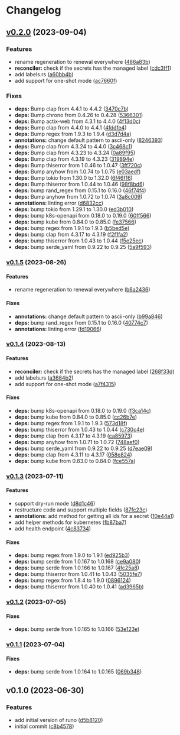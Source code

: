 # Changelog

## [v0.2.0](https://github.com/aljoshare/runo/compare/v0.1.5...v0.2.0) (2023-09-04)

### Features

* rename regeneration to renewal everywhere
([486a83b](https://github.com/aljoshare/runo/commit/486a83b8da18ef68b8982d5c10bb6a10290ce3fa))
* **reconciler:** check if the secrets has the managed label
([cdc3ff1](https://github.com/aljoshare/runo/commit/cdc3ff11a5b24ab66a166e2c524ad2f6660da28d))
* add labels.rs
([a60bb4b](https://github.com/aljoshare/runo/commit/a60bb4bb4790a1dff8062719b2ee542358e0cbb1))
* add support for one-shot mode
([ac7660f](https://github.com/aljoshare/runo/commit/ac7660fd41f54f5bd5ada47e5374567036fab60f))

### Fixes

* **deps:** Bump clap from 4.4.1 to 4.4.2
([3470c7b](https://github.com/aljoshare/runo/commit/3470c7b44bb428eea3d6ed09906eef97314ba694))
* **deps:** Bump chrono from 0.4.26 to 0.4.28
([5366301](https://github.com/aljoshare/runo/commit/5366301f70112fdbd12bf096e7638298be995473))
* **deps:** Bump actix-web from 4.3.1 to 4.4.0
([4f13d0c](https://github.com/aljoshare/runo/commit/4f13d0c1081586c4071129318c6e3dbca256df3a))
* **deps:** Bump clap from 4.4.0 to 4.4.1
([4fddfe4](https://github.com/aljoshare/runo/commit/4fddfe4710b797aab06231bcbbefbbffc8bd86f3))
* **deps:** Bump regex from 1.9.3 to 1.9.4
([d3d7d4a](https://github.com/aljoshare/runo/commit/d3d7d4afa4e9dce501833d3659b49b86033ce5a6))
* **annotations:** change default pattern to ascii-only
([8246393](https://github.com/aljoshare/runo/commit/8246393ed359a19e3c4ae99943323c6097589ae4))
* **deps:** Bump clap from 4.3.24 to 4.4.0
([3c468c1](https://github.com/aljoshare/runo/commit/3c468c12a00a27720820147fd5b7dbbf47c2db86))
* **deps:** Bump clap from 4.3.23 to 4.3.24
([0a89f95](https://github.com/aljoshare/runo/commit/0a89f95807b29b9f83c8dae18fa1f0f126499c5a))
* **deps:** Bump clap from 4.3.19 to 4.3.23
([319894e](https://github.com/aljoshare/runo/commit/319894e6aa4c6460725980ffb361a09fd035c93b))
* **deps:** Bump thiserror from 1.0.46 to 1.0.47
([3ff720c](https://github.com/aljoshare/runo/commit/3ff720cc1b8d299b93b4a34594ef130a161c61b2))
* **deps:** Bump anyhow from 1.0.74 to 1.0.75
([e03aedf](https://github.com/aljoshare/runo/commit/e03aedfc38ac9f090e05b2cc3e99903637919a05))
* **deps:** Bump tokio from 1.30.0 to 1.32.0
([6f46f16](https://github.com/aljoshare/runo/commit/6f46f16b5a225247ab1c14fce3d054c5d008772f))
* **deps:** Bump thiserror from 1.0.44 to 1.0.46
([98f8bd6](https://github.com/aljoshare/runo/commit/98f8bd6387971638c9e3cf5a866bd019014cce98))
* **deps:** bump rand_regex from 0.15.1 to 0.16.0
([46f74f4](https://github.com/aljoshare/runo/commit/46f74f418c0de0c7a0d61c9ed4d1f0da673a81ee))
* **deps:** Bump anyhow from 1.0.72 to 1.0.74
([3a8c009](https://github.com/aljoshare/runo/commit/3a8c00958795538d261fd67e1c58dd41e9dd88e4))
* **annotations:** linting error
([d6832cc](https://github.com/aljoshare/runo/commit/d6832cc80e04403b7f2a855d4fba45d8d5a231bf))
* **deps:** bump tokio from 1.29.1 to 1.30.0
([ed3b010](https://github.com/aljoshare/runo/commit/ed3b0108e90b09e34445b2a9f68570e68ca4b674))
* **deps:** bump k8s-openapi from 0.18.0 to 0.19.0
([60ff566](https://github.com/aljoshare/runo/commit/60ff566fec3edddd42ec41380c10f6e0f2e48a86))
* **deps:** bump kube from 0.84.0 to 0.85.0
([fe37566](https://github.com/aljoshare/runo/commit/fe3756600b2bd08a27a0e9da5bfb3ae43c005c6b))
* **deps:** bump regex from 1.9.1 to 1.9.3
([b5bed5e](https://github.com/aljoshare/runo/commit/b5bed5e9ef4235b7980df620051fe61f9f0d8c9a))
* **deps:** bump clap from 4.3.17 to 4.3.19
([f2f1fa2](https://github.com/aljoshare/runo/commit/f2f1fa2459d1435e88252be5a5cd689b32544e25))
* **deps:** bump thiserror from 1.0.43 to 1.0.44
([f5e25ec](https://github.com/aljoshare/runo/commit/f5e25ec3ebe04a4b0eb8fef852e92346a843452e))
* **deps:** bump serde_yaml from 0.9.22 to 0.9.25
([5a9f593](https://github.com/aljoshare/runo/commit/5a9f59307b5bd01ad039afbe4e6f9b11beae4836))

### [v0.1.5](https://github.com/aljoshare/runo/compare/v0.1.4...v0.1.5) (2023-08-26)

#### Features

* rename regeneration to renewal everywhere
([b6a2436](https://github.com/aljoshare/runo/commit/b6a2436a72c4a63456e94fb3b66c7864815573e1))

#### Fixes

* **annotations:** change default pattern to ascii-only
([b99a846](https://github.com/aljoshare/runo/commit/b99a8460dc13d5a4895b6864161af63ed3e28c15))
* **deps:** bump rand_regex from 0.15.1 to 0.16.0
([40774c7](https://github.com/aljoshare/runo/commit/40774c7e0c03806306de866c2d5e2f8fcd157855))
* **annotations:** linting error
([fd19066](https://github.com/aljoshare/runo/commit/fd19066b76c81192f9a4ee28950ea679df20545a))

### [v0.1.4](https://github.com/aljoshare/runo/compare/v0.1.3...v0.1.4) (2023-08-13)

#### Features

* **reconciler:** check if the secrets has the managed label
([268f33d](https://github.com/aljoshare/runo/commit/268f33d0e57e413b1179268c6ac20dc4a9c57bf1))
* add labels.rs
([a3684b2](https://github.com/aljoshare/runo/commit/a3684b25ffb932625701b0bc413832a406f1cb5d))
* add support for one-shot mode
([a7f4315](https://github.com/aljoshare/runo/commit/a7f43156c589ee57e09a01cc683eaa59ae5182fe))

#### Fixes

* **deps:** bump k8s-openapi from 0.18.0 to 0.19.0
([f3ca14c](https://github.com/aljoshare/runo/commit/f3ca14c33ea73b674242b11252dcd6eef16edf66))
* **deps:** bump kube from 0.84.0 to 0.85.0
([cc26b7e](https://github.com/aljoshare/runo/commit/cc26b7e9a375297c08497f6f4499fb1000719695))
* **deps:** bump regex from 1.9.1 to 1.9.3
([573d18f](https://github.com/aljoshare/runo/commit/573d18fe0619efa3b18cb4fdc7ab1c393e609185))
* **deps:** bump thiserror from 1.0.43 to 1.0.44
([c730c4e](https://github.com/aljoshare/runo/commit/c730c4eb3f483b24eb8cf1114d6649c6b50e2606))
* **deps:** bump clap from 4.3.17 to 4.3.19
([ca85973](https://github.com/aljoshare/runo/commit/ca8597342dc9ba2456f052496ffd1f10d78eefa5))
* **deps:** bump anyhow from 1.0.71 to 1.0.72
([748aef0](https://github.com/aljoshare/runo/commit/748aef08b65a19c1822f6492940db1135e1428d3))
* **deps:** bump serde_yaml from 0.9.22 to 0.9.25
([d7eae09](https://github.com/aljoshare/runo/commit/d7eae09568361d4d60f990033ff115436f5b7653))
* **deps:** bump clap from 4.3.11 to 4.3.17
([058e824](https://github.com/aljoshare/runo/commit/058e8244559c85e1d16ca9a50fbb4950aa55f6f2))
* **deps:** bump kube from 0.83.0 to 0.84.0
([fce557a](https://github.com/aljoshare/runo/commit/fce557ae8540568ece99e87962359be9f474726c))

### [v0.1.3](https://github.com/aljoshare/runo/compare/v0.1.2...v0.1.3) (2023-07-11)

#### Features

* support dry-run mode
([d8d1c46](https://github.com/aljoshare/runo/commit/d8d1c46929f943da60deb5f5c08be79011cb3fd9))
* restructure code and support multiple fields
([87fc23c](https://github.com/aljoshare/runo/commit/87fc23cc3c5d98fc632aebe500ea6bee1907c722))
* **annotations:** add method for getting all ids for a secret
([10e44a1](https://github.com/aljoshare/runo/commit/10e44a1d97cbe6f60a3f4702eb27ed101a527ed4))
* add helper methods for kubernetes
([fb87ba7](https://github.com/aljoshare/runo/commit/fb87ba737cb64aecf0089d0e30e33ebee15a67d1))
* add health endpoint
([4c83734](https://github.com/aljoshare/runo/commit/4c83734c472af16a8ed461c92ed6d4f429ce1895))

#### Fixes

* **deps:** bump regex from 1.9.0 to 1.9.1
([ed925b3](https://github.com/aljoshare/runo/commit/ed925b3c502d503de011537124018b42cc578997))
* **deps:** bump serde from 1.0.167 to 1.0.168
([ce9a080](https://github.com/aljoshare/runo/commit/ce9a080c8290ade858bf4052d9987be9425f2e1f))
* **deps:** bump serde from 1.0.166 to 1.0.167
([4fc25a8](https://github.com/aljoshare/runo/commit/4fc25a8421ecdd262c50cde030ac0ccd7d438f3d))
* **deps:** bump thiserror from 1.0.41 to 1.0.43
([5035fe7](https://github.com/aljoshare/runo/commit/5035fe78d079320b92b6a0cec446e36d6e082cd5))
* **deps:** bump regex from 1.8.4 to 1.9.0
([0896124](https://github.com/aljoshare/runo/commit/08961243fb17ff81d83e7331425e50abcbb193b1))
* **deps:** bump thiserror from 1.0.40 to 1.0.41
([ad3965b](https://github.com/aljoshare/runo/commit/ad3965b4e6bf591a0723afc804ac3704339a7dab))

### [v0.1.2](https://github.com/aljoshare/runo/compare/v0.1.1...v0.1.2) (2023-07-05)

#### Fixes

* **deps:** bump serde from 1.0.165 to 1.0.166
([53e123e](https://github.com/aljoshare/runo/commit/53e123efa0ae3e0b636461fab100ed88899c2abd))

### [v0.1.1](https://github.com/aljoshare/runo/compare/v0.1.0...v0.1.1) (2023-07-04)

#### Fixes

* **deps:** bump serde from 1.0.164 to 1.0.165
([069b348](https://github.com/aljoshare/runo/commit/069b3486d1811d157ca73ace947073f1f6944953))

## v0.1.0 (2023-06-30)

### Features

* add initial version of runo
([d5b8120](https://github.com/aljoshare/runo/commit/d5b81200a199f9396cfd081732c95e3221a123d6))
* initial commit
([c8b4578](https://github.com/aljoshare/runo/commit/c8b457893a3474387d2b70ebcfaaecfa9d974056))
